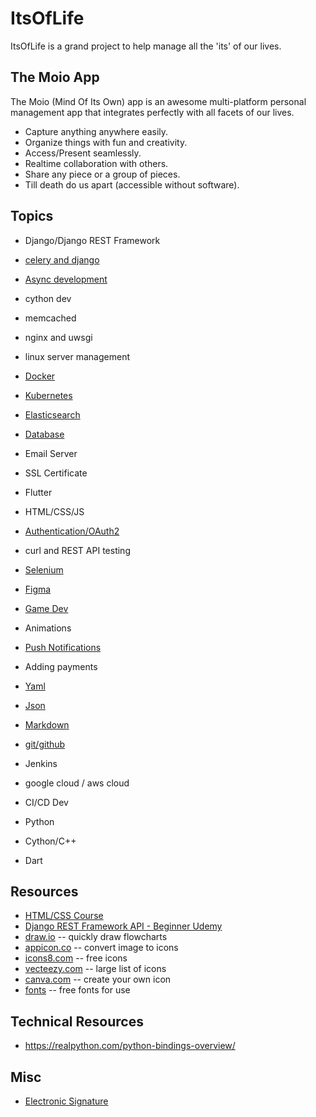 ItsOfLife
================

ItsOfLife is a grand project to help manage all
the 'its' of our lives.

The Moio App
----------------------
The Moio (Mind Of Its Own) app is an awesome multi-platform
personal management app that integrates perfectly with all
facets of our lives.

* Capture anything anywhere easily.
* Organize things with fun and creativity.
* Access/Present seamlessly.
* Realtime collaboration with others.
* Share any piece or a group of pieces.
* Till death do us apart (accessible without software).


Topics
----------------
* Django/Django REST Framework
* [celery and django](celery.html)
* [Async development](async.html)
* cython dev
* memcached
* nginx and uwsgi
* linux server management
* [Docker](docker.html)
* [Kubernetes](kubernetes.html)
* [Elasticsearch](elasticsearch.html)
* [Database](database.html)
* Email Server
* SSL Certificate


* Flutter
* HTML/CSS/JS
* [Authentication/OAuth2](authentication.html)
* curl and REST API testing
* [Selenium](selenium.html)
* [Figma](figma.html)
* [Game Dev](gamedev.html)
* Animations
* [Push Notifications](pushnote.html)
* Adding payments


* [Yaml](yaml.html)
* [Json](json.html)
* [Markdown](markdown.html)
* [git/github](git.html)
* Jenkins
* google cloud / aws cloud
* CI/CD Dev
* Python
* Cython/C++
* Dart



Resources
----------------------
* [HTML/CSS Course](courses/udemy_htmlcss/index.html)
* [Django REST Framework API - Beginner Udemy](https://www.udemy.com/course/django-python/learn/lecture/6954788#overview)
* [draw.io](https://draw.io) -- quickly draw flowcharts
* [appicon.co](https://appicon.co) -- convert image to icons 
* [icons8.com](https://icons8.com) -- free icons
* [vecteezy.com](https://vecteezy.com) -- large list of icons
* [canva.com](https://www.canva.com) -- create your own icon
* [fonts](https://fonts.google.com) -- free fonts for use


Technical Resources
------------------------
* <https://realpython.com/python-bindings-overview/>


Misc
--------------
* [Electronic Signature](https://www.youtube.com/watch?v=dwqg52dlbvc)


